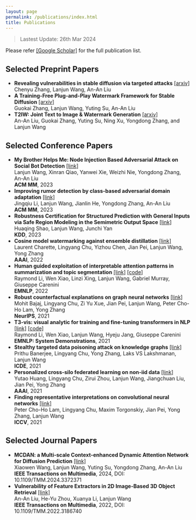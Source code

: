 ```yaml
---
layout: page
permalink: /publications/index.html
title: Publications
---
```


> Lastest Update: 26th Mar 2024&nbsp;

Please refer [[Google Scholar]](https://scholar.google.com/citations?hl=zh-CN&user=-uhnrYUAAAAJ) for the full publication list.

## Selected Preprint Papers
- **Revealing vulnerabilities in stable diffusion via targeted attacks** [[arxiv]](https://arxiv.org/pdf/2401.08725v1.pdf) <br>Chenyu Zhang, Lanjun Wang, An-An Liu<br>
- **A Training-Free Plug-and-Play Watermark Framework for Stable Diffusion** [[arxiv]](https://arxiv.org/pdf/2404.05607.pdf) <br>Guokai Zhang, Lanjun Wang, Yuting Su, An-An Liu<br>
- **T2IW: Joint Text to Image & Watermark Generation** [[arxiv]](https://arxiv.org/pdf/2309.03815.pdf) <br>An-An Liu, Guokai Zhang, Yuting Su, Ning Xu, Yongdong Zhang, and Lanjun Wang<br>


## Selected Conference Papers
  
- **My Brother Helps Me: Node Injection Based Adversarial Attack on Social Bot Detection** [[link]](https://dl.acm.org/doi/abs/10.1145/3581783.3612396) <br>Lanjun Wang, Xinran Qiao, Yanwei Xie, Weizhi Nie, Yongdong Zhang, An-An Liu<br> **ACM MM**, 2023
- **Improving rumor detection by class-based adversarial domain adaptation** [[link]](https://dl.acm.org/doi/abs/10.1145/3581783.3612501) <br>Jingqiu Li, Lanjun Wang, Jianlin He, Yongdong Zhang, An-An Liu<br> **ACM MM**, 2023
- **Robustness Certification for Structured Prediction with General Inputs via Safe Region Modeling in the Semimetric Output Space** [[link]](https://dl.acm.org/doi/abs/10.1145/3580305.3599493) <br>Huaqing Shao, Lanjun Wang, Junchi Yan<br> **KDD**, 2023
- **Cosine model watermarking against ensemble distillation** [[link]](https://ojs.aaai.org/index.php/AAAI/article/view/21184) <br>Laurent Charette, Lingyang Chu, Yizhou Chen, Jian Pei, Lanjun Wang, Yong Zhang<br> **AAAI**, 2022
- **Human guided exploitation of interpretable attention patterns in summarization and topic segmentation** [[link]](https://aclanthology.org/2022.emnlp-main.694/) [[code]](https://github.com/raymondzmc/Attention-Pattern-Exploitation) <br>Raymond Li, Wen Xiao, Linzi Xing, Lanjun Wang, Gabriel Murray, Giuseppe Carenini<br> **EMNLP**, 2022
- **Robust counterfactual explanations on graph neural networks** [[link]](https://proceedings.neurips.cc/paper/2021/file/2c8c3a57383c63caef6724343eb62257-Paper.pdf) <br>Mohit Bajaj, Lingyang Chu, Zi Yu Xue, Jian Pei, Lanjun Wang, Peter Cho-Ho Lam, Yong Zhang<br> **NeurIPS**, 2021
- **T3-vis: visual analytic for training and fine-tuning transformers in NLP** [[link]](https://aclanthology.org/2021.emnlp-demo.26.pdf) [[code]](https://github.com/raymondzmc/T3-Vis) <br>Raymond Li, Wen Xiao, Lanjun Wang, Hyeju Jang, Giuseppe Carenini<br> **EMNLP: System Demonstrations**, 2021
- **Stealthy targeted data poisoning attack on knowledge graphs** [[link]](https://ieeexplore.ieee.org/abstract/document/9458733/) <br>Prithu Banerjee, Lingyang Chu, Yong Zhang, Laks VS Lakshmanan, Lanjun Wang<br> **ICDE**, 2021
- **Personalized cross-silo federated learning on non-iid data** [[link]](https://ojs.aaai.org/index.php/AAAI/article/view/16960/16767) <br>Yutao Huang, Lingyang Chu, Zirui Zhou, Lanjun Wang, Jiangchuan Liu, Jian Pei, Yong Zhang<br> **AAAI**, 2021
- **Finding representative interpretations on convolutional neural networks** [[link]](https://openaccess.thecvf.com/content/ICCV2021/papers/Lam_Finding_Representative_Interpretations_on_Convolutional_Neural_Networks_ICCV_2021_paper.pdf) <br>Peter Cho-Ho Lam, Lingyang Chu, Maxim Torgonskiy, Jian Pei, Yong Zhang, Lanjun Wang<br> **ICCV**, 2021

## Selected Journal Papers

- **MCDAN: a Multi-scale Context-enhanced Dynamic Attention Network for Diffusion Prediction** [[link]](https://ieeexplore.ieee.org/document/10457949) <br>Xiaowen Wang, Lanjun Wang, Yuting Su, Yongdong Zhang, An-An Liu<br>**IEEE Transactions on Multimedia**, 2024, DOI: 10.1109/TMM.2024.3372371
- **Vulnerability of Feature Extractors in 2D Image-Based 3D Object Retrieval** [[link]](https://ieeexplore.ieee.org/abstract/document/9808336) <br>An-An Liu, He-Yu Zhou, Xuanya Li, Lanjun Wang <br>**IEEE Transactions on Multimedia**, 2022, DOI: 10.1109/TMM.2022.3186740
